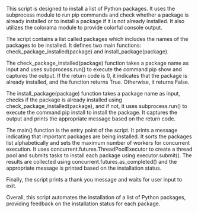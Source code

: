 This script is designed to install a list of Python packages. It uses the subprocess module to run pip commands and check whether a package is already installed or to install a package if it is not already installed. It also utilizes the colorama module to provide colorful console output.

The script contains a list called packages which includes the names of the packages to be installed. It defines two main functions: check_package_installed(package) and install_package(package).

The check_package_installed(package) function takes a package name as input and uses subprocess.run() to execute the command pip show <package> and captures the output. If the return code is 0, it indicates that the package is already installed, and the function returns True. Otherwise, it returns False.

The install_package(package) function takes a package name as input, checks if the package is already installed using check_package_installed(package), and if not, it uses subprocess.run() to execute the command pip install <package> to install the package. It captures the output and prints the appropriate message based on the return code.

The main() function is the entry point of the script. It prints a message indicating that important packages are being installed. It sorts the packages list alphabetically and sets the maximum number of workers for concurrent execution. It uses concurrent.futures.ThreadPoolExecutor to create a thread pool and submits tasks to install each package using executor.submit(). The results are collected using concurrent.futures.as_completed() and the appropriate message is printed based on the installation status.

Finally, the script prints a thank you message and waits for user input to exit.

Overall, this script automates the installation of a list of Python packages, providing feedback on the installation status for each package.
